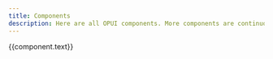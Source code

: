 ```yaml
---
title: Components
description: Here are all OPUI components. More components are continuously being added!
---
```


<script setup>
  import {useData} from "vitepress"

  const { theme} = useData()

  const components = theme.value.sidebar["/components"][1].items
</script>

<style scoped>
  .card-grid {
    display: grid;
    gap: var(--size-3);
    grid-template-columns: repeat(auto-fit, minmax(16rem, 1fr));
    align-items: stretch;
    margin-block-start: var(--size-3);
  }

  .card-grid a.card {
    display: block;
    text-decoration: none;
    color: inherit;
  }

  .card:hover {
    p {
      text-decoration: underline;
    }
  }

  .card-grid a.card .content {
    display: flex;
    align-items: center;
    justify-content: space-between;
  }

  .card-grid a.card .content p {
    margin: 0;
  }

  ul {
    list-style-type: none;
    padding: 0;
  }
</style>

<ul class="card-grid">
  <li v-for="component in components">
  <a :href="component.link" class="card outlined">
    <div class="content">
      <p>{{component.text}}</p>
    </div>
  </a>
  </li>
</ul>
